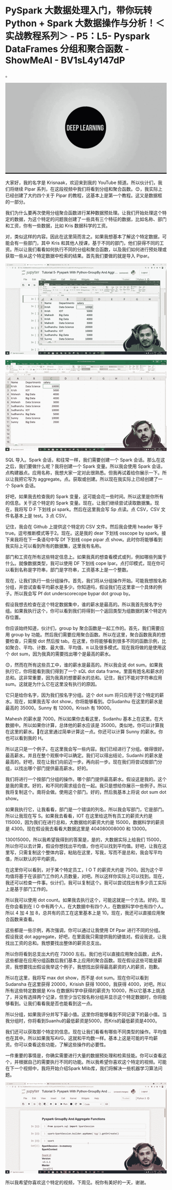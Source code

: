 # PySpark 大数据处理入门，带你玩转 Python + Spark 大数据操作与分析！＜实战教程系列＞ - P5：L5- Pyspark DataFrames 分组和聚合函数 - ShowMeAI - BV1sL4y147dP

。

![](img/1babe07f0737b77a8ca240e4a3c70599_1.png)

大家好，我的名字是 Krisnaak，欢迎来到我的 YouTube 频道。所以伙计们，我们将继续 Pipar 系列，在这段视频中我们将看到分组和聚合函数。😊，我实际上已经创建了大约四个关于 Pipar 的教程，这基本上是第一个教程。这又是数据框的一部分。

我们为什么要再次使用分组聚合函数进行某种数据预处理。让我们开始处理这个特定的数据，为这个特定的问题我创建了一些具有三个特征的数据，比如名称、部门和工资，你有一些数据，比如 Kris 数据科学的工资。

对，类似这样的内容。因此在这里简而言之。如果我想基本了解这个特定数据，可能会有一些部门，其中 Kris 和其他人授课，基于不同的部门，他们获得不同的工资。所以让我们看看如何执行不同的分组和聚合函数，以及我们如何进行预处理或获取一些从这个特定数据中检索的结果。首先我们要做的就是导入 Pipar。

![](img/1babe07f0737b77a8ca240e4a3c70599_3.png)

![](img/1babe07f0737b77a8ca240e4a3c70599_4.png)

SQL 导入。Spark 会话，和往常一样，我们需要创建一个 Spark 会话。那么在这之后，我们要做什么呢？我将创建一个 Spark 变量。所以我会使用 Spark 会话，点构建器点。应用名称，我想大家一定对此很熟悉。但我再试着给你展示一下。所以让我把它写为 aggregate。点。获取或创建。所以现在我实际上已经创建了一个 Spark 会话。

好吧，如果我去检查我的 Spark 变量，这可能会花一些时间。所以这里是你所有的信息。关于这个特定的 Spark 变量。现在。让我们继续尝试读取数据集。现在，我将写 D F 下划线 pi spark。然后在这里我会写 Sp 点读。点 CSV，CSV 文件名基本上是 test。3 点 CSV。

记住，我会在 Github 上提供这个特定的 CSV 文件。然后我会使用 header 等于 true。逗号推断模式等于2。现在。这是我的 dear 下划线 osscope by spark。接下来我将在下一条语句中写 Df 下划线 cope pipar 点 show。此时你将能够看到我实际上可以看到所有的数据集，这里我有名称。

部门和工资在所有这些特定信息上。如果我真的想查看模式或列，例如哪些列属于什么。就像数据类型，我可以使用 DF 下划线 cope Ipar。点打印模式，现在你可以看到名称是字符串，部门是字符串，工资基本上是一个整数。

现在，让我们执行一些分组操作。首先，我们将从分组操作开始。可能我想按名称分组，并尝试查看平均薪水是多少。你知道吗，假设我们在这里拿一个具体的例子。所以我会写 Pf dot underscorecope bypar dot group by。

假设我想去检查在这个特定数据集中，谁的薪水是最高的。所以我首先按名字分组。如果我执行这个，你可以看到我们将得到一个返回类型为组数据的某个特定内存位置。

你应该始终知道，伙计们，group by 聚合函数是一起工作的。首先，我们需要应用 group by 功能。然后我们需要应用聚合函数。所以在这里，聚合函数我真的想要检查，只需按 dot 然后按 tab。在这里，你将能够看到很多不同的函数示例，比如聚合、平均、计数、最大值、平均值、π 以及很多模式。现在我将做的是使用这个 dot sum，因为我真的需要找出哪个是最高的薪水。

😊，然而在所有这些员工中，谁的薪水是最高的。所以我会说 dot sum。如果我执行它，你将能看到我们得到了一个 sQL dot data frame。里面有姓名和薪水的总和。这非常重要，因为我真的想要薪水的总和。记住，我们不能对字符串应用 sum。这就是为什么它在这里没有执行的原因。

它只是给你名字，因为我们按名字分组。这个 dot sum 将只应用于这个特定的薪水。现在，如果我去写 dot show，你将能够看到。😊Sudanhu 在这里的薪水是最高的 35000。Sunny 有 12000。Krissh 有 19000。

Mahesh 的薪水是 7000。所以如果你去看这里，Sudanhu 基本上在这里。在大数据中。所以如果你计算，总体他的薪水应该是 35000。类似地，你可以计算我在这里的薪水。🤧在这里通过简单计算这一点。你还可以计算 Sunny 的薪水。你也可以看到我的 H。

所以这只是一个例子。在这里我会写一些内容。我们已经进行了分组。做得很好。最高薪水。并且在整个观察中可以确定。我们可以得出结论，Sudanhi 的薪水是最高的。好吧，现在让我们向前迈一步。再向前一步。现在我们将尝试按部门分组，以找出哪个部门提供最高薪水。好的。

我们将进行一个按部门分组的操作。哪个部门提供最高薪水。假设这是我的。这个是我的需求。好的，和不同的需求组合在一起。我只是想给你展示一些例子。所以我将复制这个。南将会做。使用这个部门。好的，然后我基本上将说 dot sum dot show。

如果我执行它，让我看看，部门是一个错误的列名，所以我会写部门，它是部门。所以让我现在写 S。如果我去看看，IOT 在这里给这所有员工的薪资大约是 115000，因为我们在进行总和，大数据给的薪资大约是 15000，数据科学的薪资是 4300。现在假设我去看看大数据这里是 404080008000 和 13000。

130015000，所以我希望我得到的答案是，是的，大数据实际上给我们 15000，所以你可以去计算，假设你想找出平均值，你也可以找到平均值。好吧，让我在这里写，只需复制这个整体内容，粘贴在这里，写我，写而不是总和，我会写平均值，所以默认的平均薪资。

在这里你可以看到，对于某个特定员工，I O T 的薪资大约是 7500。因为这个平均值将基于在该部门工作的人员数量，对吧。所以这样你实际上可以找到。现在，我还可以检查一件事。伙计们，我可以复制这个。我可以尝试找出有多少员工实际上是基于部门工作的。

所以我可以使用 dot count。如果我去执行这个，可能这就是一个方法。好的。现在你会看到在 I O 中有两个人，在大数据中有四个人，在数据科学中也有四个人。所以 4 加 4 加 8，总共有的员工在这里基本上是 10。现在，我还可以直接应用聚合函数来查看。

这些都是一些示例，再次强调，你可以通过让我使用 Df Ppar 进行不同的分组。假设我说 dot aggregate，好吧，在里面我只需提供我的键值对。假设我说，让我找出工资的总和。我想要找出整体的薪资总支出。

所以你将看到总支出大约在 73000 左右。我们也可以直接应用聚合函数，此外，这些都是在应用分组函数后我们基本上应用的聚合函数。现在假设这些可能是薪资，我想要找出假设我举这个例子，我想找出获得最高薪资的人的薪资，抱歉。

所以在这里，我将写 max dot show，而不是 dot sum。现在你可以看到 Sudansha 在这里获得 20000，Krisish 获得 10000，我获得 4000，对吧。所以所有这些特定数据是 Kris 在数据科学中获得的薪资为 10000，所以它基本上挑选了，并没有选择两个记录，但至少当它按名称分组并显示这个特定数据时，你将能够看到。让我们看看我是否也能看到这一点。

所以分组，如果我评分并写下最小值。这里你将能够看到不同记录下的最小值。当我分组时，你将看到Suanhu的最低薪资是5000，而Kris的最低薪资是4000。

我们还可以获取那个特定的信息。现在让我们看看有哪些不同类型的操作。平均值也在其中。所以如果我写AVG，这就和平均数一样。基本上这是可能的平均薪资。你可以查看这些功能，了解这些操作的必要性。

一件重要的事情是，你确实需要进行大量的数据预处理和检索技能。你可以查看这个，并根据自己的需要执行不同的功能。所以我希望你喜欢这个特定的视频。可能在下一个视频中，我将开始介绍Spark Mlib库，我们将解决一些机器学习算法问题。

![](img/1babe07f0737b77a8ca240e4a3c70599_6.png)

所以我希望你喜欢这个特定的视频，下周见。祝你有美好的一天，谢谢。
